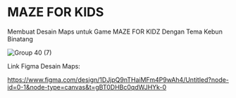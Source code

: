 # MAZE FOR KIDS

Membuat Desain Maps untuk Game MAZE FOR KIDZ Dengan Tema Kebun Binatang

![Group 40 (7)](https://github.com/user-attachments/assets/66bd7300-78c5-4bf0-97a6-8cc338b4df74)

Link Figma Desain Maps:

https://www.figma.com/design/1DJjpQ9nTHaiMFm4P9wAh4/Untitled?node-id=0-1&node-type=canvas&t=gBT0DHBc0qdWJHYk-0
